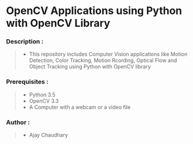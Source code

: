# OpenCV Applications using Python with OpenCV Library


### Description :
> * This repository includes Computer Vision applications like Motion Detection, Color Tracking, Motion Rcording, Optical Flow and Object Tracking using Python with OpenCV library
	

### Prerequisites : 
> * Python 3.5
> * OpenCV 3.3
> * A Computer with a webcam or a video file


### Author :
> * Ajay Chaudhary

